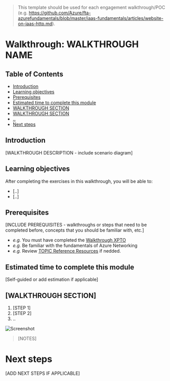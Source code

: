 > This template should be used for each engagement walkthrough/POC (e.g. https://github.com/Azure/fta-azurefundamentals/blob/master/iaas-fundamentals/articles/website-on-iaas-http.md). 

# Walkthrough: WALKTHROUGH NAME

## Table of Contents

* [Introduction](#introduction)
* [Learning objectives](#learning-objectives)
* [Prerequisites](#prerequisites)
* [Estimated time to complete this module](#estimated-time-to-complete-this-module)
* [WALKTHROUGH SECTION](#walkthroughsection)
* [WALKTHROUGH SECTION](#walkthroughsection)
* [..](#..)
* [Next steps](#nextsteps)


## Introduction

[WALKTHROUGH DESCRIPTION - include scenario diagram]


## Learning objectives

After completing the exercises in this walkthrough, you will be able to:
* [..]
* [..]


## Prerequisites

[INCLUDE PREREQUISITES - walkthroughs or steps that need to be completed before, concepts that you should be familiar with, etc.]
* *e.g.* You must have completed the [Walkthrough XPTO](LINK) 
* *e.g.* Be familiar with the fundamentals of Azure Networking
* *e.g.* Review [TOPIC Reference Resources](LINK) if nedded.



## Estimated time to complete this module

[Self-guided or add estimation if applicable] 


## [WALKTHROUGH SECTION]

1. [STEP 1]
2. [STEP 2]
3. ..

![Screenshot](media/walkthrough-folder/stepname.png)

> [NOTES]



# Next steps

[ADD NEXT STEPS IF APPLICABLE]
